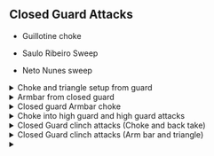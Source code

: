 ## Closed Guard Attacks

- Guillotine choke
 
- Saulo Ribeiro Sweep

- Neto Nunes sweep

<details>
<summary>Choke and triangle setup from guard</summary>

Control: \
You have opponent in guard. They are grabbing your lapel with their right hand.\
You can grab their right hand with both your hands. \
Or grab with your right hand and cross your left hand underneath your hand. \
Snap up their hand to break their grip. \
Keep holding with your right hand. Turn your body to the right and bring your left \
hand and shoulder under their arm.  \
At the same time, use your legs to bring opponent forward. \
Then wrap your left arm tight over their shoulder. \
Use your right hand to pass their collar to your left hand. \
Use your right hand to press their head down and control them. \
Shrimp your hips to the left. \
\
Choke:
Right hand bottom 3 fingers go around their head and grab back of their gi. \
Pull with left hand and make a wall with your right arm. \
Shrimp to the right for the choke leverage. Can use your right hamstring \
and open guard for more movement of the hips. \
\
Triangle: \
Push opponents left hand towards their chest so its behind your leg. \
Bring your right foot over opponents shoulder. Lock legs \
Make sure there is no space between your leg and opponents shoulder. \
Keep this space tight. \
Bridge and bring opponents left arm over to their other side.\
Push on the back of their elbow with both hands to make it easier. \
As soon as their arm is across, crunch your legs and hold your knee \
with your right hand and shin with your left hand. \
Keep right so they can't move their arm out. \
Put left foot on opponents hip. \
Move head towards opponents left knee. (important to just move head \
and not shrimp as this opens up gap). \
Execute the triangle. \
</details>

<details>
<summary>Armbar from closed guard</summary>

Opponent grabs your lapel with their right hand. Use two hands on their wrist pulling upwards to break their grip. \
If opponent grabs very tightly, can do a mike tyson left hook on their wrist. \
E.g. grab their wrist with your left hand and punch to the left. \
Once opponents grip is broken, right hand cups behind opponents right tricep and drag their arm slightly across your centreline. \
Don't pull their arm too far across. \
Left arm goes on opponents left shoulder to keep them down. \
Left foot on opponents right hip. Raise your hips so there is no room between hips and opponents arm \
Don't hip escape. Just turn to the right, \
keeping your hips as close to opponent all the way through. \
Your right foot pushes opponents head away and clamps down. Push starts with knee, then foot \
and is diagonal and forward \
This makes it easy to pass left leg over opponents head. \
Squeeze knees together. Raise hips. Opponents thumb pointing at the ceiling. Finish armbar. \
Your left foot is heel up with pressure down. Right foot on left knee with no space -> squeezing tight \
</details>

<details>
<summary>Closed guard Armbar choke</summary>

Right hand cross grip palm up behind opponents right ear. \
Pull opponent down. \
Do same leg and arm movements as if were doing armbar. \
When pass left leg over opponents head. \
Push with left leg as make a fist and pull with right hand. \
Trying to block blood going to opponents head. \

Armbar set up from choke \
Opponent defends choke by putting both hands on your choking arm. \
Use your left hand to push opponents elbow across a little bit and stop them pulling it back. \
Can then go into armbar from closed guard. \

</details>

<details>
<summary>Choke into high guard and high guard attacks</summary>

Right hand in choke position. \
Open your legs and bring left leg over opponents right shoulder. \
\
Normal armbar from closed guard. \
If opponent pulls their right hand out, can do triangle. \
\
If opponents left hand is on the ground, can take your right hand around their arm. \
Straight armlock, cupping your hands with your right elbow putting pressure on opponents elbow as turn inwards.\
Opponents wrist should be trapped against side of your head. 

</details>

</details>

<details>
<summary>Closed Guard clinch attacks (Choke and back take)</summary>

You have opponent in closed guard \
Go on your right elbow to raise yourself up. \
Your left hand wraps around opponents head over their right shoulder and grabs their left armpit. Drag them down. \
Shrimp to the left and keep guard closed. \
\
Option 1 Cross choke) \
Right hand grabs opponents cross collar palm up very deep. \
Left hand grabs palm down behind opponents head. Try to keep wrists together. \
Change angle by shrimping in other direction. \
Right leg pushes in opponents armpit. Left hand switches around opponents head. \
Bring your head to your wrists and gradually apply pressure to choke. \
Opponent normally defends by trying to posture up and push on your hands. \
Use your legs and arms to keep opponent tight to prevent this. \
\
Option 2 back take) \
When opponents right hand is tucked inside. \
Your right hand goes under opponents arm and grabs the back of their right elbow. \
Pull it forward and shrimp to the left a bit to go on your right elbow and create some space. \
Left hand grabs armpit throughout. \
Right hand then switches around to push on the outside of opponents right elbow palm down. \
Push elbow and pull on their armpit at the same time to twist opponent. \
Your left foot can go on ground to help shrimp away as pull on armpit and push on elbow. \
You want opponents back on your chest. Then get seatbelt grip, hooks in and complete the back take. \
\
Option 3 Omoplata \
When opponent has their right arm on the outside to the left of your body. \
Go for the choke with your right arm as in option 1) \
Then push away to the right to create some space and being your left knee onto opponents shoulder. \
Press down with your knee to stop opponent posturing up. \
Without losing pressure with the knee, bring your foot to the ground infront of opponents head. \
Sit up and slide the other leg out into omoplata position. \
Hold onto opponents torso and push forward towards opponents left shoulder \

</details>

<details>
<summary>Closed Guard clinch attacks (Arm bar and triangle)</summary>

Setting up the clinch:
Get judo sleeve and lapel grip. Pull yourself up and then use legs and weight going back to pull your opponent down. \
Opponent will normally post out their arms for base. \
Use your left arm to wrap around their right shoulder as deep as you can. Grab opposite left lapel. \
Use right foot on opponents hip and left foot to shrimp to your left. \
\
1) Armbar entry from closed guard : \
Bring left foot near opponents right shoulder and press down. \
Twist your arm in a torking motion putting pressure on opponents elbow and armbar. \
\
2) triangle entry from closed guard : \
Being right knee infront of opponent. Reverse hip escape to create space. \
Grab opponents left wrist and push it away as bring right leg high over opponents shoulder. \
When bringing leg over, go the shortest route which is around their elbow. \
Then close your legs and control opponents head. Bridge to create space under opponents arm. \
Bring both hands behind opponents elbow. Use momentum of bringing legs close to push opponents arm to the other side. \
Right hand holds your right knee and left hand holds your right shin. \
Bring your head to your right without shrimping and finish the triangle choke. \
\
3) Straight armbar or Kimura \
Straight armbar by scooping the back of opponents elbow and putting pressure on the back of the elbow, \
keeping their hand tight against the side of your face. \
Kimura -> \
When doing kimura, dont go straight for the wrist or attack is too obvious. \
Get arm over opponents shoulder first, then use both your hands and body to move opponents arm into the right position first.\
 
</details>

<details>
<summary></summary>

</details>
